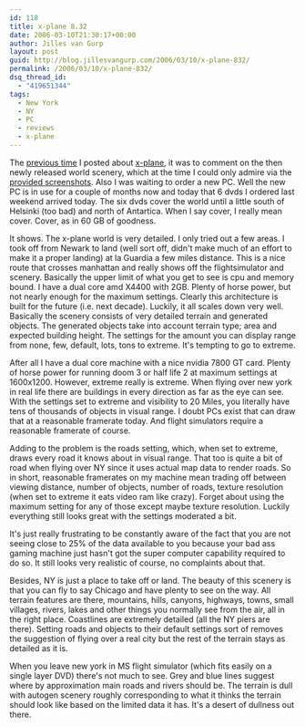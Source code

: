 ```yaml
---
id: 118
title: x-plane 8.32
date: 2006-03-10T21:30:17+00:00
author: Jilles van Gurp
layout: post
guid: http://blog.jillesvangurp.com/2006/03/10/x-plane-832/
permalink: /2006/03/10/x-plane-832/
dsq_thread_id:
  - "419651344"
tags:
  - New York
  - NY
  - PC
  - reviews
  - x-plane
---
```

The [previous time](https://www.jillesvangurp.com/2005/12/19/x-plane-global-scenery/) I posted about [x-plane](http://x-plane.com/), it was to comment on the then newly released world scenery, which at the time I could only admire via the [provided screenshots](http://www.global-scenery.org/). Also I was waiting to order a new PC. Well the new PC is in use for a couple of months now and today that 6 dvds I ordered last weekend arrived today. The six dvds cover the world until a little south of Helsinki (too bad) and north of Antartica. When I say cover, I really mean cover. Cover, as in 60 GB of goodness.

It shows. The x-plane world is very detailed. I only tried out a few areas. I took off from Newark to land (well sort off, didn't make much of an effort to make it a proper landing) at la Guardia a few miles distance. This is a nice route that crosses manhattan and really shows off the flightsimulator and scenery. Basically the upper limit of what you get to see is cpu and memory bound. I have a dual core amd X4400 with 2GB. Plenty of horse power, but not nearly enough for the maximum settings. Clearly this architecture is built for the future (i.e. next decade). Luckily, it all scales down very well. Basically the scenery consists of very detailed terrain and generated objects. The generated objects take into account terrain type; area and expected building height. The settings for the amount you can display range from none, few, default, lots, tons to extreme. It's tempting to go to extreme.

After all I have  a dual core machine with a nice nvidia 7800 GT card. Plenty of horse power for running doom 3 or half life 2 at maximum settings at 1600x1200. However, extreme really is extreme. When flying over new york in real life there are buildings in every direction as far as the eye can see. With the settings set to extreme and visibility to 20 Miles, you literally have tens of thousands of objects in visual range. I doubt PCs exist that can draw that at a reasonable framerate today. And flight simulators require a reasonable framerate of course.

Adding to the problem is the roads setting, which, when set to extreme, draws every road it knows about in visual range. That too is quite a bit of road when flying over NY since it uses actual map data to render roads. So in short, reasonable framerates on my machine mean trading off between viewing distance, number of objects, number of roads, texture resolution (when set to extreme it eats video ram like crazy). Forget about using the maximum setting for any of those except maybe texture resolution. Luckily everything still looks great with the settings moderated a bit.

It's just really frustrating to be constantly aware of the fact that you are not seeing close to 25% of the data available to you because your bad ass gaming machine just hasn't got the super computer capability required to do so. It still looks very realistic of course, no complaints about that.

Besides, NY is just a place to take off or land. The beauty of this scenery is that you can fly to say Chicago and have plenty to see on the way. All terrain features are there, mountains, hills, canyons, highways, towns, small villages, rivers, lakes and other things you normally see from the air, all in the right place. Coastlines are extremely detailed (all the NY piers are there). Setting roads and objects to their default settings sort of removes the suggestion of flying over a real city but the rest of the terrain stays as detailed as it is.

When you leave new york in MS flight simulator (which fits easily on a single layer DVD) there's not much to see. Grey and blue lines suggest where by approximation main roads and rivers should be. The terrain is dull with autogen scenery roughly corresponding to what it thinks the terrain should look like based on the limited data it has. It's a desert of dullness out there.